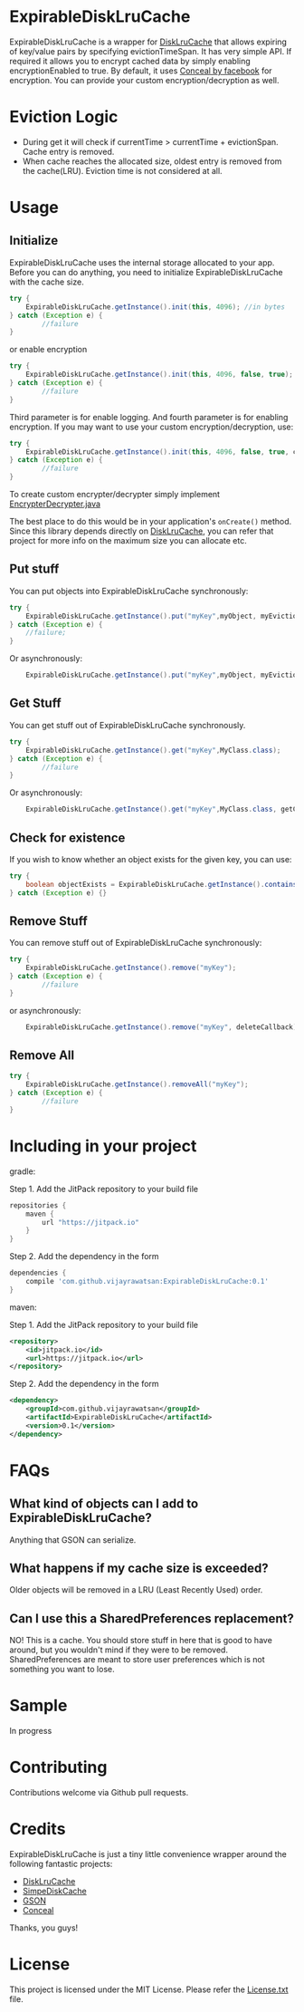 ExpirableDiskLruCache
=========

ExpirableDiskLruCache is a wrapper for [DiskLruCache](https://github.com/JakeWharton/DiskLruCache) that allows expiring of key/value pairs by specifying evictionTimeSpan. It has very simple API.
If required it allows you to encrypt cached data by simply enabling encryptionEnabled to true. By default, it uses [Conceal by facebook](https://github.com/facebook/conceal) for encryption.
You can provide your custom encryption/decryption as well.

# Eviction Logic
 - During get it will check if currentTime >  currentTime + evictionSpan. Cache entry is removed.
 - When cache reaches the allocated size, oldest entry is removed from the cache(LRU). Eviction time is not considered at all.


# Usage

## Initialize
ExpirableDiskLruCache uses the internal storage allocated to your app. Before you can do anything, you need to initialize ExpirableDiskLruCache with the cache size.

```java
try {
    ExpirableDiskLruCache.getInstance().init(this, 4096); //in bytes
} catch (Exception e) {
        //failure
}
```

or enable encryption

```java
try {
    ExpirableDiskLruCache.getInstance().init(this, 4096, false, true); //in bytes
} catch (Exception e) {
        //failure
}
```
Third parameter is for enable logging. And fourth parameter is for enabling encryption.
If you may want to use your custom encryption/decryption, use:
```java
try {
    ExpirableDiskLruCache.getInstance().init(this, 4096, false, true, customEncrypterDecrypter); //in bytes
} catch (Exception e) {
        //failure
}
```
To create custom encrypter/decrypter simply implement [EncrypterDecrypter.java](https://github.com/vijayrawatsan/ExpirableDiskLruCache/blob/master/app/src/main/java/vijay/expirabledisklrucache/cache/security/EncrypterDecrypter.java)

The best place to do this would be in your application's `onCreate()` method.
Since this library depends directly on [DiskLruCache](https://github.com/JakeWharton/DiskLruCache), you can refer that project for more info on the maximum size you can allocate etc.

## Put stuff

You can put objects into ExpirableDiskLruCache synchronously:

```java
try {
    ExpirableDiskLruCache.getInstance().put("myKey",myObject, myEvictionTimeSpan);
} catch (Exception e) {
    //failure;
}
```
Or asynchronously:
```java
    ExpirableDiskLruCache.getInstance().put("myKey",myObject, myEvictionTimeSpan, putCallback);
```

## Get Stuff

You can get stuff out of ExpirableDiskLruCache synchronously.

```java
try {
    ExpirableDiskLruCache.getInstance().get("myKey",MyClass.class);
} catch (Exception e) {
        //failure
}
```
Or asynchronously:
```java
    ExpirableDiskLruCache.getInstance().get("myKey",MyClass.class, getCallback);
```

## Check for existence

If you wish to know whether an object exists for the given key, you can use:

```java
try {
    boolean objectExists = ExpirableDiskLruCache.getInstance().contains("myKey");
} catch (Exception e) {}
```

## Remove Stuff
You can remove stuff out of ExpirableDiskLruCache synchronously:
```java
try {
    ExpirableDiskLruCache.getInstance().remove("myKey");
} catch (Exception e) {
        //failure
}
```
or asynchronously:
```java
    ExpirableDiskLruCache.getInstance().remove("myKey", deleteCallback);
```
## Remove All

```java
try {
    ExpirableDiskLruCache.getInstance().removeAll("myKey");
} catch (Exception e) {
        //failure
}
```

# Including in your project

gradle:

Step 1. Add the JitPack repository to your build file

```groovy
repositories {
    maven {
        url "https://jitpack.io"
    }
}
```

Step 2. Add the dependency in the form

```groovy
dependencies {
    compile 'com.github.vijayrawatsan:ExpirableDiskLruCache:0.1'
}
```

maven:

Step 1. Add the JitPack repository to your build file

```xml
<repository>
    <id>jitpack.io</id>
    <url>https://jitpack.io</url>
</repository>
```

Step 2. Add the dependency in the form

```xml
<dependency>
    <groupId>com.github.vijayrawatsan</groupId>
    <artifactId>ExpirableDiskLruCache</artifactId>
    <version>0.1</version>
</dependency>
```

# FAQs

## What kind of objects can I add to ExpirableDiskLruCache?
Anything that GSON can serialize.

## What happens if my cache size is exceeded?
Older objects will be removed in a LRU (Least Recently Used) order.

## Can I use this a SharedPreferences replacement?
NO! This is a cache. You should store stuff in here that is good to have around, but you wouldn't mind if they were to be removed. SharedPreferences are meant to store user preferences which is not something you want to lose.

# Sample
In progress

# Contributing
Contributions welcome via Github pull requests.

# Credits
ExpirableDiskLruCache is just a tiny little convenience wrapper around the following fantastic projects:

- [DiskLruCache](https://github.com/JakeWharton/DiskLruCache)
- [SimpeDiskCache](https://github.com/fhucho/simple-disk-cache)
- [GSON](https://code.google.com/p/google-gson/)
- [Conceal](https://github.com/facebook/conceal)

Thanks, you guys!

# License
This project is licensed under the MIT License. Please refer the [License.txt](https://github.com/vijayrawatsan/ExpirableDiskLruCache/blob/master/License.txt) file.

